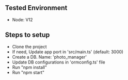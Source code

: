 ## Tested Environment
 
 * Node: V12

 ## Steps to setup

 * Clone the project
 * If need, Update app port in 'src/main.ts' (default: 3000)
 * Create a DB. Name: 'photo_manager'
 * Update DB configurations in 'ormconfig.ts' file
 * Run "npm install"
 * Run "npm start"